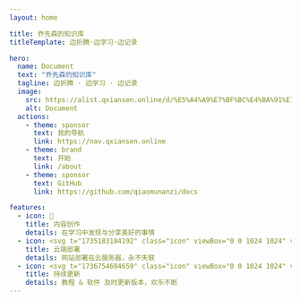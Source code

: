 ```yaml
---
layout: home

title: 乔先森的知识库
titleTemplate: 边折腾·边学习·边记录

hero:
  name: Document
  text: "乔先森的知识库"
  tagline: 边折腾 · 边学习 · 边记录
  image:
    src: https://alist.qxiansen.online/d/%E5%A4%A9%E7%BF%BC%E4%BA%91%E7%9B%98/images/docs/logo-docs.png?sign=Nvcs7M_XUOAca0_SiD9jaF45wUEb8_40GBYDF7JxW80=:0
    alt: Document
  actions:
    - theme: sponsor
      text: 我的导航
      link: https://nav.qxiansen.online
    - theme: brand
      text: 开始
      link: /about
    - theme: sponsor
      text: GitHub
      link: https://github.com/qiaomunanzi/docs

features:
  - icon: 📝
    title: 内容创作
    details: 在学习中发现与分享美好的事情
  - icon: <svg t="1735183184192" class="icon" viewBox="0 0 1024 1024" version="1.1" xmlns="http://www.w3.org/2000/svg" p-id="1280" width="32" height="32"><path d="M863.744 285.6448a128 128 0 0 1 128 128v307.072a128 128 0 0 1-128 128h-114.432a80.0256 80.0256 0 0 0-67.0208 36.3264l-15.2064 23.296a9.6768 9.6768 0 0 1-16.4352-0.3328l-13.7216-22.9632a74.496 74.496 0 0 0-63.9488-36.3264h-119.552a128 128 0 0 1-128-128V413.6448c0-17.664 3.584-34.5088 10.0608-49.8176l0.0256 261.5552h309.9136v-290.56h-292.864a127.7696 127.7696 0 0 1 100.864-49.1776H863.744z" fill="#FFB569" p-id="1281"></path><path d="M242.3808 278.3488a264.192 264.192 0 0 1 513.1776 88.064v1.536a176.128 176.128 0 0 1-22.016 350.7712H242.5856a220.2112 220.2112 0 0 1-216.96-216.7808 220.1856 220.1856 0 0 1 216.7552-223.5904z m232.96 223.8464h-66.6112a33.3056 33.3056 0 1 0 0 66.6112h66.6368a33.3056 33.3056 0 1 0 0-66.6112z m66.6624-133.2736h-133.2736a33.3056 33.3056 0 1 0 0 66.6368h133.2736a33.3056 33.3056 0 1 0 0-66.6368z" fill="#FF6C35" p-id="1282"></path></svg>
    title: 云端部署
    details: 网站部署在云服务器，永不失联
  - icon: <svg t="1736754604659" class="icon" viewBox="0 0 1024 1024" version="1.1" xmlns="http://www.w3.org/2000/svg" p-id="1261" width="200" height="200"><path d="M742.4 119.466667c44.8 0 85.333333 18.133333 114.645333 47.488A161.621333 161.621333 0 0 1 904.533333 281.6v460.8c0 44.8-18.133333 85.333333-47.488 114.645333A161.621333 161.621333 0 0 1 742.4 904.533333H281.6c-44.8 0-85.333333-18.133333-114.645333-47.488A161.621333 161.621333 0 0 1 119.466667 742.4V281.6c0-44.8 18.133333-85.333333 47.488-114.645333A161.621333 161.621333 0 0 1 281.6 119.466667h460.8z m0 74.666666H281.6c-24.149333 0-46.037333 9.813333-61.866667 25.6-15.786667 15.829333-25.6 37.717333-25.6 61.866667v460.8c0 24.149333 9.813333 46.037333 25.6 61.866667 15.829333 15.786667 37.717333 25.6 61.866667 25.6h460.8c24.149333 0 46.037333-9.813333 61.866667-25.6 15.786667-15.829333 25.6-37.717333 25.6-61.866667V281.6c0-24.149333-9.813333-46.037333-25.6-61.866667a87.210667 87.210667 0 0 0-61.866667-25.6z m-5.290667 280.533334a37.205333 37.205333 0 0 1 37.333334 37.333333c0 58.026667-18.688 112.768-51.2 157.482667a267.392 267.392 0 0 1-134.058667 97.28 267.392 267.392 0 0 1-165.589333-0.213334 267.392 267.392 0 0 1-133.802667-97.578666 37.333333 37.333333 0 0 1 18.389333-57.301334c89.514667-41.813333 140.416-64.810667 152.746667-68.864 9.514667 26.282667-16.853333 65.109333-79.104 116.48a192.853333 192.853333 0 0 0 202.624 29.44A192.853333 192.853333 0 0 0 699.733333 512a37.205333 37.205333 0 0 1 37.333334-37.333333zM285.226667 546.261333a37.205333 37.205333 0 0 1-37.333334-37.333333c0-58.026667 18.688-112.768 51.2-157.44a267.392 267.392 0 0 1 134.016-97.28 267.392 267.392 0 0 1 165.632 0.213333 267.392 267.392 0 0 1 133.802667 97.578667 37.333333 37.333333 0 0 1-18.432 57.301333c-89.514667 41.813333-140.373333 64.768-152.704 68.864-9.514667-26.282667 16.810667-65.109333 79.061333-116.48a192.853333 192.853333 0 0 0-202.581333-29.44 192.853333 192.853333 0 0 0-115.328 176.682667 37.205333 37.205333 0 0 1-37.333333 37.333333z" fill="#ea9518" p-id="1262"></path></svg>
    title: 持续更新
    details: 教程 & 软件 及时更新版本，欢乐不断
---
```


<HomeUnderline />

<confetti />

<busuanzi />

